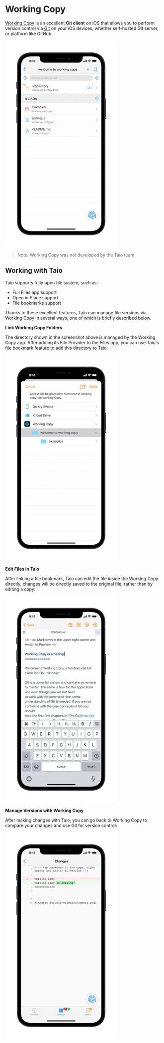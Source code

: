 # Working Copy

[Working Copy](https://workingcopyapp.com/) is an excellent **Git client** on iOS that allows you to perform version control via [Git](https://git-scm.com/) on your iOS devices, whether self-hosted Git server, or platform like GitHub.

<img src="/docs/integration/assets/IMG_7.png" width="360" />

> Note: Working Copy was not developed by the Taio team.

## Working with Taio

Taio supports fully open file system, such as:

- Full Files app support
- Open in Place support
- File bookmarks support

Thanks to these excellent features, Taio can manage file versions via Working Copy in several ways, one of which is briefly described below.

**Link Working Copy Folders**

The directory shown in the screenshot above is managed by the Working Copy app. After adding its File Provider to the Files app, you can use Taio's file bookmark feature to add this directory to Taio:

<img src="/docs/integration/assets/IMG_8.png" width="360" />

**Edit Files in Taio**

After linking a file bookmark, Taio can edit the file inside the Working Copy directly, changes will be directly saved to the original file, rather than by editing a copy:

<img src="/docs/integration/assets/IMG_9.png" width="360" />

**Manage Versions with Working Copy**

After making changes with Taio, you can go back to Working Copy to compare your changes and use Git for version control:

<img src="/docs/integration/assets/IMG_10.png" width="360" />